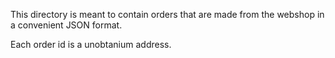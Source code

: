 This directory is meant to contain orders that are made from the webshop in a convenient JSON format.

Each order id is a unobtanium address.
